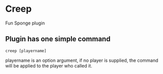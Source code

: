 # Creep
Fun Sponge plugin

## Plugin has one simple command

`creep [playername]`

playername is an option argument, if no player is supplied, the command will be applied to the player who called it.

